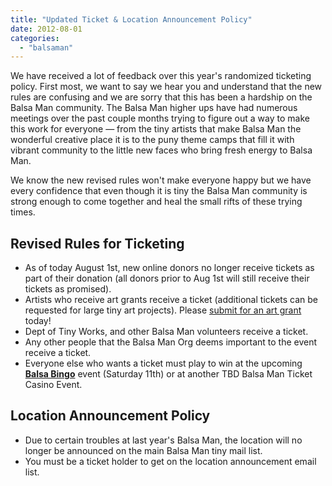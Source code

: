 ```yaml
---
title: "Updated Ticket & Location Announcement Policy"
date: 2012-08-01
categories: 
  - "balsaman"
---
```


We have received a lot of feedback over this year's randomized ticketing policy. First most, we want to say we hear you and understand that the new rules are confusing and we are sorry that this has been a hardship on the Balsa Man community. The Balsa Man higher ups have had numerous meetings over the past couple months trying to figure out a way to make this work for everyone — from the tiny artists that make Balsa Man the wonderful creative place it is to the puny theme camps that fill it with vibrant community to the little new faces who bring fresh energy to Balsa Man.

We know the new revised rules won't make everyone happy but we have every confidence that even though it is tiny the Balsa Man community is strong enough to come together and heal the small rifts of these trying times.

## Revised Rules for Ticketing

- As of today August 1st, new online donors no longer receive tickets as part of their donation (all donors prior to Aug 1st will still receive their tickets as promised).
- Artists who receive art grants receive a ticket (additional tickets can be requested for large tiny art projects). Please [submit for an art grant](http://balsaman.org/tiny-art-grants/) today!
- Dept of Tiny Works, and other Balsa Man volunteers receive a ticket.
- Any other people that the Balsa Man Org deems important to the event receive a ticket.
- Everyone else who wants a ticket must play to win at the upcoming [**Balsa Bingo**](http://balsaman.org/2012/08/balsa-bingo-aug-11th/) event (Saturday 11th) or at another TBD Balsa Man Ticket Casino Event.

## Location Announcement Policy

- Due to certain troubles at last year's Balsa Man, the location will no longer be announced on the main Balsa Man tiny mail list.
- You must be a ticket holder to get on the location announcement email list.
